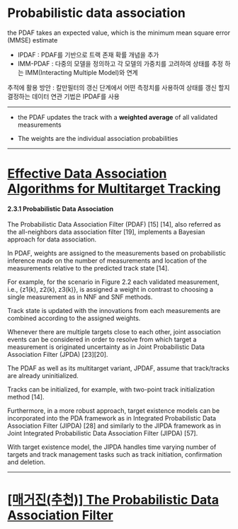 # Probabilistic data association

the PDAF takes an expected value, which is the minimum mean square error (MMSE) estimate

- IPDAF : PDAF를 기반으로 트랙 존재 확률 개념을 추가 
- IMM-PDAF : 다중의 모델을 정의하고 각 모델의 가중치를 고려하여 상태를 추정 하는 IMM(Interacting Multiple Model)와 연계 


추적에 활용 방안 : 칼만필터의 갱신 단계에서 어떤 측정치를 사용하여 상태를 갱신 할지 결정하는 데이터 연관 기법은 IPDAF를 사용 



---

- the PDAF updates the track with a **weighted average** of all validated measurements

- The weights are the individual association probabilities


---
# [Effective Data Association Algorithms for Multitarget Tracking](https://macsphere.mcmaster.ca/bitstream/11375/16272/2/thesis%20-%20Biruk%20Habtemariam.pdf)


#### 2.3.1 Probabilistic Data Association

The Probabilistic Data Association Filter (PDAF) [15] [14], also referred as the all-neighbors data association filter [19], implements a Bayesian approach for data association. 

In PDAF, weights are assigned to the measurements based on probabilistic inference made on the number of measurements and location of the measurements relative to the predicted track state [14]. 

For example, for the scenario in Figure 2.2 each validated measurement, i.e., {z1(k), z2(k), z3(k)}, is assigned a weight in contrast to choosing a single measurement as in NNF and SNF methods. 

Track state is updated with the innovations from each measurements are combined according to the assigned weights. 

Whenever there are multiple targets close to each other, joint association events can be considered in order to resolve from which target a measurement is originated uncertainty as in Joint Probabilistic Data Association Filter (JPDA) [23][20]. 

The PDAF as well as its multitarget variant, JPDAF, assume that track/tracks are already uninitialized. 

Tracks can be initialized, for example, with two-point track initialization method [14]. 

Furthermore, in a more robust approach, target existence models can be incorporated into the PDA framework as in Integrated Probabilistic Data Association Filter (JIPDA) [28] and similarly to the JIPDA framework as in Joint Integrated Probabilistic Data Association Filter (JIPDA) [57]. 

With target existence model, the JIPDA handles time varying number of targets and track management tasks such as track initiation, confirmation and deletion.







---

# [[매거진(추천)] The Probabilistic Data Association Filter](http://citeseerx.ist.psu.edu/viewdoc/download?doi=10.1.1.212.383&rep=rep1&type=pdf)
